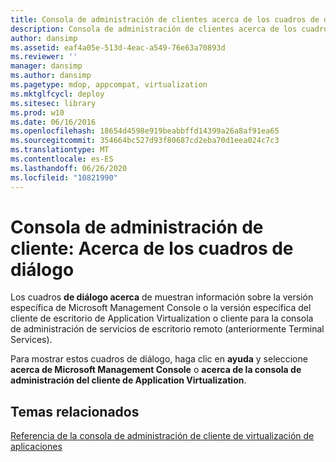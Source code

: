 ```yaml
---
title: Consola de administración de clientes acerca de los cuadros de diálogo
description: Consola de administración de clientes acerca de los cuadros de diálogo
author: dansimp
ms.assetid: eaf4a05e-513d-4eac-a549-76e63a70893d
ms.reviewer: ''
manager: dansimp
ms.author: dansimp
ms.pagetype: mdop, appcompat, virtualization
ms.mktglfcycl: deploy
ms.sitesec: library
ms.prod: w10
ms.date: 06/16/2016
ms.openlocfilehash: 18654d4598e919beabbffd14399a26a8af91ea65
ms.sourcegitcommit: 354664bc527d93f80687cd2eba70d1eea024c7c3
ms.translationtype: MT
ms.contentlocale: es-ES
ms.lasthandoff: 06/26/2020
ms.locfileid: "10821990"
---
```

# Consola de administración de cliente: Acerca de los cuadros de diálogo


Los cuadros **de diálogo acerca** de muestran información sobre la versión específica de Microsoft Management Console o la versión específica del cliente de escritorio de Application Virtualization o cliente para la consola de administración de servicios de escritorio remoto (anteriormente Terminal Services).

Para mostrar estos cuadros de diálogo, haga clic en **ayuda** y seleccione **acerca de Microsoft Management Console** o **acerca de la consola de administración del cliente de Application Virtualization**.

## Temas relacionados


[Referencia de la consola de administración de cliente de virtualización de aplicaciones](application-virtualization-client-management-console-reference.md)

 

 





